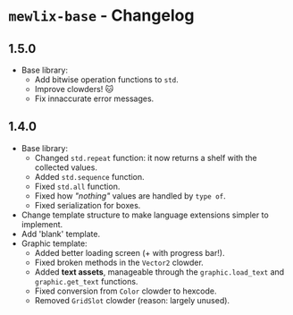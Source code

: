# `mewlix-base` - Changelog

## 1.5.0

- Base library:
  - Add bitwise operation functions to `std`.
  - Improve clowders! 🐱
  - Fix innaccurate error messages.

## 1.4.0

- Base library:
    - Changed `std.repeat` function: it now returns a shelf with the collected values.
    - Added `std.sequence` function.
    - Fixed `std.all` function.
    - Fixed how *"nothing"* values are handled by `type of`.
    - Fixed serialization for boxes.
- Change template structure to make language extensions simpler to implement.
- Add 'blank' template.
- Graphic template:
    - Added better loading screen (+ with progress bar!).
    - Fixed broken methods in the `Vector2` clowder.
    - Added **text assets**, manageable through the `graphic.load_text` and `graphic.get_text` functions.
    - Fixed conversion from `Color` clowder to hexcode.
    - Removed `GridSlot` clowder (reason: largely unused).
